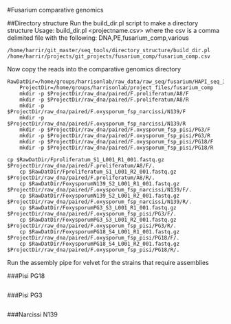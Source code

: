 #Fusarium comparative genomics

##Directory structure
Run the build_dir.pl script to make a directory structure
Usage: build_dir.pl <projectname.csv>
where the csv is a comma delimited file with the following:
DNA,PE,fusarium_comp,various
```
/home/harrir/git_master/seq_tools/directory_structure/build_dir.pl /home/harrir/projects/git_projects/fusarium_comp/fusarium_comp.csv 
```
Now copy the reads into the comparative genomics directory

```
RawDatDir=/home/groups/harrisonlab/raw_data/raw_seq/fusarium/HAPI_seq_3/ 
    ProjectDir=/home/groups/harrisonlab/project_files/fusarium_comp
    mkdir -p $ProjectDir/raw_dna/paired/F.proliferatum/A8/F
    mkdir -p $ProjectDir/raw_dna/paired/F.proliferatum/A8/R
    mkdir -p $ProjectDir/raw_dna/paired/F.oxysporum_fsp_narcissi/N139/F
    mkdir -p $ProjectDir/raw_dna/paired/F.oxysporum_fsp_narcissi/N139/R
    mkdir -p $ProjectDir/raw_dna/paired/F.oxysporum_fsp_pisi/PG3/F
    mkdir -p $ProjectDir/raw_dna/paired/F.oxysporum_fsp_pisi/PG3/R
    mkdir -p $ProjectDir/raw_dna/paired/F.oxysporum_fsp_pisi/PG18/F
    mkdir -p $ProjectDir/raw_dna/paired/F.oxysporum_fsp_pisi/PG18/R

cp $RawDatDir/Fproliferatum_S1_L001_R1_001.fastq.gz $ProjectDir/raw_dna/paired/F.proliferatum/A8/F/.
    cp $RawDatDir/Fproliferatum_S1_L001_R2_001.fastq.gz $ProjectDir/raw_dna/paired/F.proliferatum/A8/R/.
    cp $RawDatDir/FoxysporumN139_S2_L001_R1_001.fastq.gz $ProjectDir/raw_dna/paired/F.oxysporum_fsp_narcissi/N139/F/.
    cp $RawDatDir/FoxysporumN139_S2_L001_R2_001.fastq.gz $ProjectDir/raw_dna/paired/F.oxysporum_fsp_narcissi/N139/R/.
    cp $RawDatDir/FoxysporumPG3_S3_L001_R1_001.fastq.gz $ProjectDir/raw_dna/paired/F.oxysporum_fsp_pisi/PG3/F/.
    cp $RawDatDir/FoxysporumPG3_S3_L001_R2_001.fastq.gz $ProjectDir/raw_dna/paired/F.oxysporum_fsp_pisi/PG3/R/.
    cp $RawDatDir/FoxysporumPG18_S4_L001_R1_001.fastq.gz $ProjectDir/raw_dna/paired/F.oxysporum_fsp_pisi/PG18/F/.
    cp $RawDatDir/FoxysporumPG18_S4_L001_R2_001.fastq.gz $ProjectDir/raw_dna/paired/F.oxysporum_fsp_pisi/PG18/R/.
```

Run the assembly pipe for velvet for the strains that require assemblies



###Pisi PG18
```qsub ~/git_master/seq_tools/assemblers/velvet/assembly_pipe.sh /home/groups/harrisonlab/projects/fusarium_comp/raw_dna/paired/F.oxysporum_fsp_pisi/PG18/F/FoxysporumPG18_S4_L001_R1_001.fastq.gz /home/groups/harrisonlab/projects/fusarium_comp/raw_dna/paired/F.oxysporum_fsp_pisi/PG18/R/FoxysporumPG18_S4_L001_R2_001.fastq.gz 45 700 ~/git_master/seq_tools/assemblers/velvet/
```
###Pisi PG3
```qsub ~/git_master/seq_tools/assemblers/velvet/assembly_pipe.sh /home/groups/harrisonlab/projects/fusarium_comp/raw_dna/paired/F.oxysporum_fsp_pisi/PG3/F/FoxysporumPG3_S3_L001_R1_001.fastq.gz /home/groups/harrisonlab/projects/fusarium_comp/raw_dna/paired/F.oxysporum_fsp_pisi/PG3/R/FoxysporumPG3_S3_L001_R2_001.fastq.gz 45 700 ~/git_master/seq_tools/assemblers/velvet/
```
###Narcissi N139
```qsub ~/git_master/seq_tools/assemblers/velvet/assembly_pipe.sh /home/groups/harrisonlab/projects/fusarium_comp/raw_dna/paired/F.oxysporum_fsp_narcissi/N139/F/FoxysporumN139_S2_L001_R1_001.fastq.gz /home/groups/harrisonlab/projects/fusarium_comp/raw_dna/paired/F.oxysporum_fsp_narcissi/N139/R/FoxysporumN139_S2_L001_R2_001.fastq.gz 45 700 ~/git_master/seq_tools/assemblers/velvet/
```

